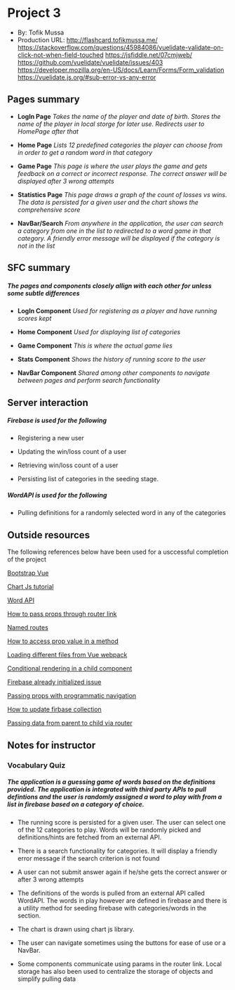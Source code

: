 # Project 3

- By: Tofik Mussa
- Production URL: http://flashcard.tofikmussa.me/
  https://stackoverflow.com/questions/45984086/vuelidate-validate-on-click-not-when-field-touched
  https://jsfiddle.net/07cmjweb/
  https://github.com/vuelidate/vuelidate/issues/403
  https://developer.mozilla.org/en-US/docs/Learn/Forms/Form_validation
  https://vuelidate.js.org/#sub-error-vs-any-error

## Pages summary

- **LogIn Page** _Takes the name of the player and date of birth. Stores the name of the player in local storge for later use. Redirects user to HomePage after that_

- **Home Page** _Lists 12 predefined categories the player can choose from in order to get a random word in that category_

- **Game Page** _This page is where the user plays the game and gets feedback on a correct or incorrect response. The correct answer will be displayed after 3 wrong attempts_

- **Statistics Page** _This page draws a graph of the count of losses vs wins. The data is persisted for a given user and the chart shows the comprehensive score_

- **NavBar/Search** _From anywhere in the application, the user can search a category from one in the list to redirected to a word game in that category. A friendly error message will be displayed if the category is not in the list_

## SFC summary

##### The pages and components closely allign with each other for unless some subtle differences

- **LogIn Component** _Used for registering as a player and have running scores kept_

- **Home Component** _Used for displaying list of categories_

- **Game Component** _This is where the actual game lies_

- **Stats Component** _Shows the history of running score to the user_

- **NavBar Component** _Shared among other components to navigate between pages and perform search functionality_

## Server interaction

##### Firebase is used for the following

- Registering a new user

- Updating the win/loss count of a user

- Retrieving win/loss count of a user

- Persisting list of categories in the seeding stage.

##### WordAPI is used for the following

- Pulling definitions for a randomly selected word in any of the categories

## Outside resources

The following references below have been used for a usccessful completion of the project

[Bootstrap Vue](https://bootstrap-vue.js.org/docs)

[Chart Js tutorial](https://alligator.io/vuejs/vue-chart-js/)

[Word API](https://www.wordsapi.com/)

[How to pass props through router link](https://forum.vuejs.org/t/passing-props-through-router-link-solved/16868)

[Named routes](https://router.vuejs.org/guide/essentials/named-routes.html)

[How to access prop value in a method](https://forum.vuejs.org/t/accessing-prop-value-in-created-method/26630)

[Loading different files from Vue webpack](https://stackoverflow.com/questions/43608457/how-to-import-functions-from-different-js-file-in-a-vuewebpackvue-loader-proje)

[Conditional rendering in a child component](https://stackoverflow.com/questions/41067378/watching-computed-properties)

[Firebase already initialized issue](https://github.com/zeit/next.js/issues/1999)

[Passing props with programmatic navigation](https://stackoverflow.com/questions/45151810/passing-props-with-programmatic-navigation-vue-js)

[How to update firbase collection](https://www.google.com/search?q=how+to+make+an+update+with+firbase+and+javascript&oq=how+to+make+an+update+with+firbase+and+javascript&aqs=chrome..69i57.11760j0j7&sourceid=chrome&ie=UTF-8#kpvalbx=_2fqlXo2zB8TEtQbC8YaQDg33)

[Passing data from parent to child via router](https://forum.vuejs.org/t/pass-data-from-parent-view-to-child-router-view/27926/4)

## Notes for instructor

### Vocabulary Quiz

##### The application is a guessing game of words based on the definitions provided. The application is integrated with third party APIs to pull defintions and the user is randomly assigned a word to play with from a list in firebase based on a category of choice.

- The running score is persisted for a given user. The user can select one of the 12 categories to play. Words will be randomly picked and definitions/hints are fetched from an external API.

- There is a search functionality for categories. It will display a friendly error message if the search criterion is not found

- A user can not submit answer again if he/she gets the correct answer or after 3 wrong attempts

- The definitions of the words is pulled from an external API called WordAPI. The words in play however are defined in firebase and there is a utility method for seeding firebase with categories/words in the section.

- The chart is drawn using chart js library.

- The user can navigate sometimes using the buttons for ease of use or a NavBar.

- Some components communicate using params in the router link. Local storage has also been used to centralize the storage of objects and simplify pulling data
